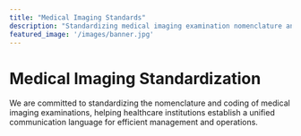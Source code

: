```yaml
---
title: "Medical Imaging Standards"
description: "Standardizing medical imaging examination nomenclature and coding to facilitate healthcare data sharing"
featured_image: '/images/banner.jpg'
---
```


# Medical Imaging Standardization

We are committed to standardizing the nomenclature and coding of medical imaging examinations, helping healthcare institutions establish a unified communication language for efficient management and operations.

